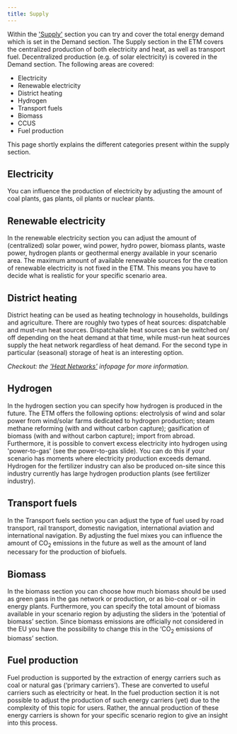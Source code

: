 ```yaml
---
title: Supply
---
```


Within the ['Supply'](https://pro.energytransitionmodel.com/scenario/supply/electricity/coal-plants) section you can try and cover the total energy demand which is set in the Demand section. The Supply section in the ETM covers the centralized production of both electricity and heat, as well as transport fuel. Decentralized production (e.g. of solar electricity) is covered in the Demand section. The following areas are covered:

-   Electricity
-	Renewable electricity
-	District heating
-	Hydrogen
-	Transport fuels
-	Biomass
-	CCUS
-	Fuel production

This page shortly explains the different categories present within the supply section. 

## Electricity
You can influence the production of electricity by adjusting the amount of coal plants, gas plants, oil plants or nuclear plants. 

## Renewable electricity
In the renewable electricity section you can adjust the amount of (centralized) solar power, wind power, hydro power, biomass plants, waste power, hydrogen plants or geothermal energy available in your scenario area. The maximum amount of available renewable sources for the creation of renewable electricity is not fixed in the ETM. This means you have to decide what is realistic for your specific scenario area. 

## District heating
District heating can be used as heating technology in households, buildings and agriculture. There are roughly two types of heat sources: dispatchable and must-run heat sources. Dispatchable heat sources can be switched on/ off depending on the heat demand at that time, while must-run heat sources supply the heat network regardless of heat demand. For the second type in particular (seasonal) storage of heat is an interesting option. 

_Checkout: the ['Heat Networks'](heat-networks) infopage for more information._ 

## Hydrogen
In the hydrogen section you can specify how hydrogen is produced in the future. The ETM offers the following options: electrolysis of wind and solar power from wind/solar farms dedicated to hydrogen production; steam methane reforming (with and without carbon capture); gasification of biomass (with and without carbon capture); import from abroad. Furthermore, it is possible to convert excess electricity into hydrogen using 'power-to-gas' (see the power-to-gas slide). You can do this if your scenario has moments where electricity production exceeds demand. Hydrogen for the fertilizer industry can also be produced on-site since this industry currently has large hydrogen production plants (see fertilizer industry). 

## Transport fuels
In the Transport fuels section you can adjust the type of fuel used by road transport, rail transport, domestic navigation, international aviation and international navigation. By adjusting the fuel mixes you can influence the amount of CO<sub>2</sub> emissions in the future as well as the amount of land necessary for the production of biofuels. 

## Biomass
In the biomass section you can choose how much biomass should be used as green gass in the gas network or production, or as bio-coal or -oil in energy plants. Furthermore, you can specify the total amount of biomass available in your scenario region by adjusting the sliders in the ‘potential of biomass’ section. Since biomass emissions are officially not considered in the EU you have the possibility to change this in the ‘CO<sub>2</sub> emissions of biomass’ section.

## Fuel production
Fuel production is supported by the extraction of energy carriers such as coal or natural gas (‘primary carriers’). These are converted to useful carriers such as electricity or heat. In the fuel production section it is not possible to adjust the production of such energy carriers (yet) due to the complexity of this topic for users. Rather, the annual production of these energy carriers is shown for your specific scenario region to give an insight into this process. 

